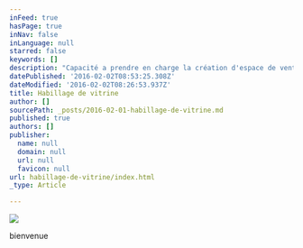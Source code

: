 ```yaml
---
inFeed: true
hasPage: true
inNav: false
inLanguage: null
starred: false
keywords: []
description: "Capacité a prendre en charge la création d'espace de ventes"
datePublished: '2016-02-02T08:53:25.308Z'
dateModified: '2016-02-02T08:26:53.937Z'
title: Habillage de vitrine
author: []
sourcePath: _posts/2016-02-01-habillage-de-vitrine.md
published: true
authors: []
publisher:
  name: null
  domain: null
  url: null
  favicon: null
url: habillage-de-vitrine/index.html
_type: Article

---
```

![](https://the-grid-user-content.s3-us-west-2.amazonaws.com/b6b8391d-38f3-442b-8cad-dcb763bedd42.jpg)

bienvenue